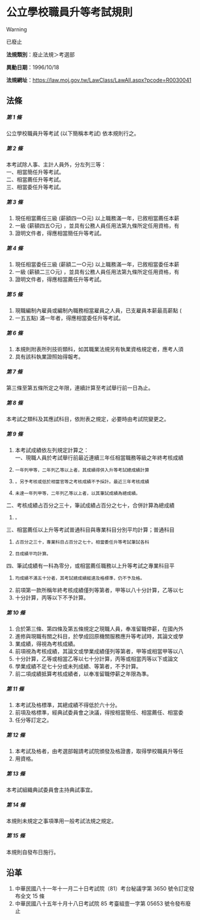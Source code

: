 # 公立學校職員升等考試規則


> [!WARNING]
> 已廢止


**法規類別**：廢止法規＞考選部

**異動日期**：1996/10/18  

**法規網址**：https://law.moj.gov.tw/LawClass/LawAll.aspx?pcode=R0030041



## 法條
##### 第 1 條
公立學校職員升等考試 (以下簡稱本考試) 依本規則行之。

##### 第 2 條
本考試除人事、主計人員外，分左列三等：  
一、相當簡任升等考試。  
二、相當薦任升等考試。  
三、相當委任升等考試。

##### 第 3 條
1. 現任相當薦任三級 (薪額四一○元) 以上職務滿一年，已敘相當薦任本薪
1. 一級 (薪額四五○元) ，並具有公務人員任用法第九條所定任用資格，有
1. 證明文件者，得應相當簡任升等考試。

##### 第 4 條
1. 現任相當委任三級 (薪額二一○元) 以上職務滿一年，已敘相當委任本薪
1. 一級 (薪額二三○元) ，並具有公務人員任用法第九條所定任用資格，有
1. 證明文件者，得應相當薦任升等考試。

##### 第 5 條
1. 現職編制內雇員或編制內職務相當雇員之人員，已支雇員本薪最高薪點 (
1. 一五五點) 滿一年者，得應相當委任升等考試。

##### 第 6 條
1. 本規則附表所列技術類科，如其職業法規另有執業資格規定者，應考人須
1. 具有該科執業證照始得報考。

##### 第 7 條
第三條至第五條所定之年限，連續計算至考試舉行前一日為止。

##### 第 8 條
本考試之類科及其應試科目，依附表之規定，必要時由考試院變更之。

##### 第 9 條
1. 本考試成績依左列規定計算之：  
一、現職人員於考試舉行前最近連續三年任相當職務等級之年終考核成績
1.     一年列甲等，二年列乙等以上者，其成績得併入升等考試總成績計算
1.     。另予考核或低於相當官等之考核成績不予採計。最近三年考核成績
1.     未達一年列甲等，二年列乙等以上者，以其筆試成績為總成績。  
二、考核成績占百分之三十，筆試成績占百分之七十，合併計算為總成績
1.     。  
三、相當薦任以上升等考試普通科目與專業科目分別平均計算；普通科目
1.     占百分之三十，專業科目占百分之七十。相當委任升等考試筆試各科
1.     目成績平均計算。  
四、筆試成績有一科為零分，或相當薦任職務以上升等考試之專業科目平
1.     均成績不滿五十分者，其考試總成績縱達及格標準，仍不予及格。
1. 前項第一款所稱年終考核成績僅列等第者，甲等以八十分計算，乙等以七
1. 十分計算，丙等以下不予計算。

##### 第 10 條
1. 合於第三條、第四條及第五條規定之現職人員，奉准留職停薪，在國內外
1. 進修與現職有關之科目，於學成回原機關服務應升等考試時，其論文或學
1. 業成績，得視為考核成績。
1. 前項視為考核成績，其論文或學業成績僅列等第者，甲等或相當甲等以八
1. 十分計算，乙等或相當乙等以七十分計算，丙等或相當丙等以下或論文
1. 學業成績不足七十分或未列成績、等第者，不予計算。
1. 前二項成績抵算考核成績者，以奉准留職停薪之年限為準。

##### 第 11 條
1. 本考試及格標準，其總成績不得低於六十分。
1. 前項及格標準，經典試委員會之決議，得按相當簡任、相當薦任、相當委
1. 任分等訂定之。

##### 第 12 條
1. 本考試及格者，由考選部報請考試院頒發及格證書，取得學校職員升等任
1. 用資格。

##### 第 13 條
本考試組織典試委員會主持典試事宜。

##### 第 14 條
本規則未規定之事項準用一般考試法規之規定。

##### 第 15 條
本規則自發布日施行。

## 沿革
1. 中華民國八十一年十一月二十日考試院（81）考台秘議字第 3650 號令訂定發布全文 15 條
1. 中華民國八十五年十月十八日考試院 85 考臺組壹一字第 05653  號令發布廢止  
